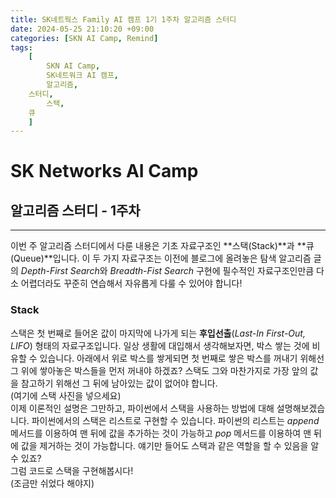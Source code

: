 ```yaml
---
title: SK네트웍스 Family AI 캠프 1기 1주차 알고리즘 스터디
date: 2024-05-25 21:10:20 +09:00
categories: [SKN AI Camp, Remind]
tags: 
    [
        SKN AI Camp,
        SK네트워크 AI 캠프,
        알고리즘,
	스터디,
        스택,
	큐
    ]
---
```


# SK Networks AI Camp
## 알고리즘 스터디 - 1주차
- - -  
이번 주 알고리즘 스터디에서 다룬 내용은 기초 자료구조인 **스택(Stack)**과 **큐(Queue)**입니다.  이 두 가지 자료구조는 이전에 블로그에 올려놓은 탐색 알고리즘 글의 *Depth-First Search*와 *Breadth-Fist Search* 구현에 필수적인 자료구조인만큼 다소 어렵더라도 꾸준히 연습해서 자유롭게 다룰 수 있어야 합니다!  
  
### Stack
스택은 첫 번째로 들어온 값이 마지막에 나가게 되는 **후입선출**(*Last-In First-Out, LIFO*) 형태의 자료구조입니다. 일상 생활에 대입해서 생각해보자면, 박스 쌓는 것에 비유할 수 있습니다. 아래에서 위로 박스를 쌓게되면 첫 번째로 쌓은 박스를 꺼내기 위해선 그 위에 쌓아놓은 박스들을 먼저 꺼내야 하겠죠? 스택도 그와 마찬가지로 가장 앞의 값을 참고하기 위해선 그 뒤에 남아있는 값이 없어야 합니다.  
(여기에 스택 사진을 넣으세요)  
이제 이론적인 설명은 그만하고, 파이썬에서 스택을 사용하는 방법에 대해 설명해보겠습니다. 파이썬에서의 스택은 리스트로 구현할 수 있습니다. 파이썬의 리스트는 *append* 메서드를 이용하여 맨 뒤에 값을 추가하는 것이 가능하고 *pop* 메서드를 이용하여 맨 뒤에 값을 제거하는 것이 가능합니다. 얘기만 들어도 스택과 같은 역할을 할 수 있음을 알 수 있죠?  
그럼 코드로 스택을 구현해봅시다!  
(조금만 쉬었다 해야지)